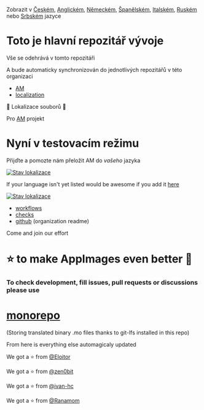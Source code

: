 Zobrazit v [Českém](README-cs.md), [Anglickém](README.md),
[Německém](README-de.md), [Španělském](README-es.md), [Italském](README-it.md),
[Ruském](README-ru.md) nebo [Srbském](README-sr.md) jazyce

# Toto je hlavní repozitář vývoje

Vše se odehrává v tomto repozitáři

A bude automaticky synchronizován do jednotlivých repozitářů v této organizaci

- [AM](https://github.com/AM-community/am)
- [localization](https://github.com/AM-community/localization)

🦉 Lokalizace souborů 🦉

Pro [AM](https://github.com/ivan-hc/AM) projekt
# Nyní v testovacím režimu
Přijďte a pomozte nám přeložit AM do *vašeho* jazyka

[![Stav
lokalizace](https://hosted.weblate.org/widget/am/am/open-graph.png)](https://hosted.weblate.org/engage/am/)

If your language isn't yet listed would be awesome if you add it
[here](https://hosted.weblate.org/new-lang/am/am/)

[![Stav
lokalizace](https://hosted.weblate.org/widget/am/multi-auto.svg)](https://hosted.weblate.org/engage/am/)

- [workflows](https://github.com/AM-community/workflows)
- [checks](https://github.com/AM-community/checks)
- [github](https://github.com/AM-community/.github) (organization readme)

Come and join our effort
# ⭐ to make AppImages even better 🚀

### To check development, fill issues, pull requests or discussions please use

# [monorepo](https://github.com/AM-community/monorepo)
(Storing translated binary .mo files thanks to git-lfs installed in this repo)

From here is everything else automagicaly updated

We got a :star: from [@Eloitor](https://github.com/Eloitor)

We got a :star: from [@zen0bit](https://github.com/zen0bit)

We got a :star: from [@ivan-hc](https://github.com/ivan-hc)

We got a :star: from [@Ranamom](https://github.com/Ranamom)
